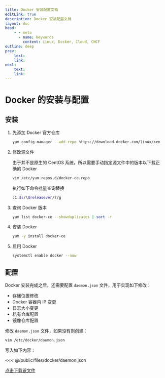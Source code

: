 ```yaml
---
title: Docker 安装配置文档
editLink: true
description: Docker 安装配置文档
layout: doc
head:
    - - meta
      - name: keywords
        content: Linux, Docker, Cloud, CNCF
outline: deep
prev:
    text: 
    link: 
next:
    text: 
    link: 
---
```


# Docker 的安装与配置

## 安装

1. 先添加 Docker 官方仓库

    ```bash
    yum-config-manager --add-repo https://download.docker.com/linux/centos/docker-ce.repo
    ```

2. 修改源文件

    由于并不是原生的 CentOS 系统，所以需要手动指定源文件中的版本以下载正确的 Docker

    ```bash
    vim /etc/yum.repos.d/docker-ce.repo
    ```

    执行如下命令批量查询替换

    ```bash
    :1.$s/\$releasever/7/g
    ```

3. 查询 Docker 版本

    ```bash
    yum list docker-ce --showduplicates | sort -r
    ```

4. 安装 Docker

    ```bash
    yum -y install docker-ce
    ```

5. 启用 Docker

    ```bash
    systemctl enable docker --now
    ```

## 配置

Docker 安装完成之后，还需要配置 `daemon.json` 文件，用于实现如下修改：

- 存储位置修改
- Docker 容器内 IP 变更
- 日志大小变更
- 私有仓库配置
- 镜像仓库配置

修改 `daemon.json` 文件，如果没有则创建：

```bash
vim /etc/docker/daemon.json
```

写入如下内容：

<<< @/public/files/docker/daemon.json

<a href="/files/docker/daemon.json" download="daemon.json">点击下载该文件</a>